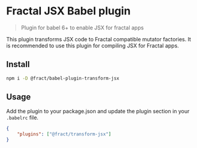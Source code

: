 # Fractal JSX Babel plugin

> Plugin for babel 6+ to enable JSX for fractal apps

This plugin transforms JSX code to Fractal compatible mutator factories. It is recommended to use this plugin for compiling JSX for Fractal apps.

## Install

```bash
npm i -D @fract/babel-plugin-transform-jsx
```

## Usage

Add the plugin to your package.json and update the plugin section in your `.babelrc` file.

```json
{
    "plugins": ["@fract/transform-jsx"]
}
```
